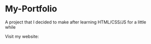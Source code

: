 # My-Portfolio
A project that I decided to  make after learning HTML/CSS/JS for a little while

Visit my website: 
